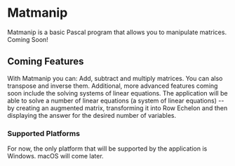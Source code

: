 # Matmanip
Matmanip is a basic Pascal program that allows you to manipulate matrices. Coming Soon! 

## Coming Features
With Matmanip you can: Add, subtract and multiply matrices. You can also transpose and inverse them. 
Additional, more advanced features coming soon include the solving systems of linear equations. The application will be able to solve a number of linear equations (a system of linear equations) -- by creating an augmented matrix, transforming it into Row Echelon and then displaying the answer for the desired number of variables. 

### Supported Platforms
For now, the only platform that will be supported by the application is Windows. macOS will come later. 
